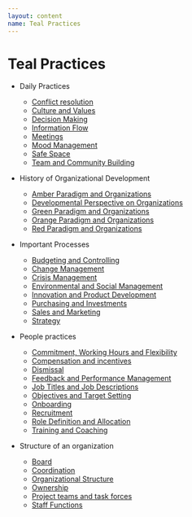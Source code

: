 ```yaml
---
layout: content
name: Teal Practices
---
```


# Teal Practices

* Daily Practices
  * [Conflict resolution](https://reinventingorganizations-wiki.netlify.app/theory/conflict-resolution/)
  * [Culture and Values](https://reinventingorganizations-wiki.netlify.app/theory/culture-and-values/)
  * [Decision Making](https://reinventingorganizations-wiki.netlify.app/theory/decision-making/)
  * [Information Flow](https://reinventingorganizations-wiki.netlify.app/theory/information-flow/)
  * [Meetings](https://reinventingorganizations-wiki.netlify.app/theory/meetings/)
  * [Mood Management](https://reinventingorganizations-wiki.netlify.app/theory/mood-management/)
  * [Safe Space](https://reinventingorganizations-wiki.netlify.app/theory/safe-space/)
  * [Team and Community Building](https://reinventingorganizations-wiki.netlify.app/theory/team-and-community-building/)


* History of Organizational Development
  * [Amber Paradigm and Organizations](https://reinventingorganizations-wiki.netlify.app/theory/amber-paradigm-and-organizations/)
  * [Developmental Perspective on Organizations](https://reinventingorganizations-wiki.netlify.app/theory/developmental-perspective-on-organizations/)
  * [Green Paradigm and Organizations](https://reinventingorganizations-wiki.netlify.app/theory/green-paradigm-and-organizations/)
  * [Orange Paradigm and Organizations](https://reinventingorganizations-wiki.netlify.app/theory/orange-paradigm-and-organizations/)
  * [Red Paradigm and Organizations](https://reinventingorganizations-wiki.netlify.app/theory/red-organizations/)


* Important Processes
  * [Budgeting and Controlling](https://reinventingorganizations-wiki.netlify.app/theory/budgeting-and-controlling/)
  * [Change Management](https://reinventingorganizations-wiki.netlify.app/theory/change-management/)
  * [Crisis Management](https://reinventingorganizations-wiki.netlify.app/theory/crisis-management/)
  * [Environmental and Social Management](https://reinventingorganizations-wiki.netlify.app/theory/environmental-and-social-management/)
  * [Innovation and Product Development](https://reinventingorganizations-wiki.netlify.app/theory/innovation-and-product-development/)
  * [Purchasing and Investments](https://reinventingorganizations-wiki.netlify.app/theory/purchasing-and-investments/)
  * [Sales and Marketing](https://reinventingorganizations-wiki.netlify.app/theory/sales-marketing/)
  * [Strategy](https://reinventingorganizations-wiki.netlify.app/theory/strategy/)


* People practices
  * [Commitment, Working Hours and Flexibility](https://reinventingorganizations-wiki.netlify.app/theory/commitment-working-hours-and-flexibility/)
  * [Compensation and incentives](https://reinventingorganizations-wiki.netlify.app/theory/compensation-and-incentives/)
  * [Dismissal](https://reinventingorganizations-wiki.netlify.app/theory/dismissal/)
  * [Feedback and Performance Management](https://reinventingorganizations-wiki.netlify.app/theory/feedback-and-performance-management/)
  * [Job Titles and Job Descriptions](https://reinventingorganizations-wiki.netlify.app/theory/job-titles-and-job-descriptions/)
  * [Objectives and Target Setting](https://reinventingorganizations-wiki.netlify.app/theory/objectives-and-target-setting/)
  * [Onboarding](https://reinventingorganizations-wiki.netlify.app/theory/onboarding/)
  * [Recruitment](https://reinventingorganizations-wiki.netlify.app/theory/recruitment/)
  * [Role Definition and Allocation](https://reinventingorganizations-wiki.netlify.app/theory/role-definition-and-allocation/)
  * [Training and Coaching](https://reinventingorganizations-wiki.netlify.app/theory/training-and-coaching/)


* Structure of an organization
  * [Board](https://reinventingorganizations-wiki.netlify.app/theory/board/)
  * [Coordination](https://reinventingorganizations-wiki.netlify.app/theory/coordination/)
  * [Organizational Structure](https://reinventingorganizations-wiki.netlify.app/theory/organizational-structure/)
  * [Ownership](https://reinventingorganizations-wiki.netlify.app/theory/ownership/)
  * [Project teams and task forces](https://reinventingorganizations-wiki.netlify.app/theory/project-teams-and-task-forces/)
  * [Staff Functions](https://reinventingorganizations-wiki.netlify.app/theory/staff-functions/)

